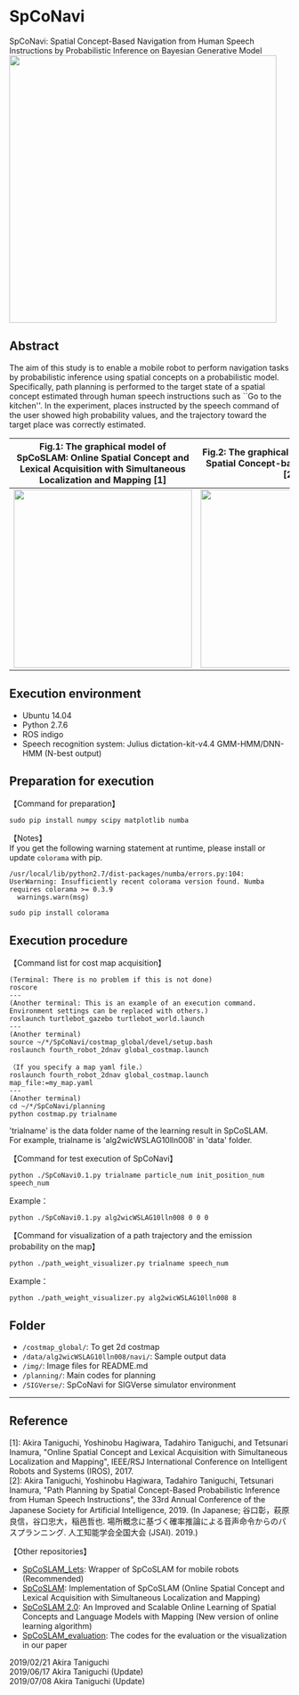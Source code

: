 # SpCoNavi
SpCoNavi: Spatial Concept-Based Navigation from Human Speech Instructions by Probabilistic Inference on Bayesian Generative Model  
<img src="https://github.com/a-taniguchi/SpCoNavi/blob/master/img/outline.png" width="480px">

## Abstract
The aim of this study is to enable a mobile robot to perform navigation tasks by probabilistic inference using spatial concepts on a probabilistic model. 
Specifically, path planning is performed to the target state of a spatial concept estimated through human speech instructions such as ``Go to the kitchen''.
In the experiment, places instructed by the speech command of the user showed high probability values, and the trajectory toward the target place was correctly estimated.   

| Fig.1: The graphical model of SpCoSLAM: Online Spatial Concept and Lexical Acquisition with Simultaneous Localization and Mapping [1] | Fig.2: The graphical model of SpCoNavi: Spatial Concept-based Path-Planning [2] | 
| :---: | :---: | 
| <img src="https://github.com/a-taniguchi/SpCoSLAM/blob/master/img/graphicalmodel02.jpg" width="320px"> | <img src="https://github.com/a-taniguchi/SpCoNavi/blob/master/img/gmodel_spconavi_simple2.png" width="320px"> | 


## Execution environment  
- Ubuntu 14.04  
- Python 2.7.6  
- ROS indigo  
- Speech recognition system: Julius dictation-kit-v4.4 GMM-HMM/DNN-HMM (N-best output)  

## Preparation for execution  
【Command for preparation】  
~~~
sudo pip install numpy scipy matplotlib numba
~~~

【Notes】  
If you get the following warning statement at runtime, please install or update `colorama` with pip.  
~~~
/usr/local/lib/python2.7/dist-packages/numba/errors.py:104: UserWarning: Insufficiently recent colorama version found. Numba requires colorama >= 0.3.9
  warnings.warn(msg)
~~~

~~~
sudo pip install colorama
~~~

## Execution procedure
【Command list for cost map acquisition】  
~~~
(Terminal: There is no problem if this is not done)
roscore
---
(Another terminal: This is an example of an execution command. Environment settings can be replaced with others.)
roslaunch turtlebot_gazebo turtlebot_world.launch
---
(Another terminal)
source ~/*/SpCoNavi/costmap_global/devel/setup.bash
roslaunch fourth_robot_2dnav global_costmap.launch

（If you specify a map yaml file.）
roslaunch fourth_robot_2dnav global_costmap.launch map_file:=my_map.yaml
---
(Another terminal)
cd ~/*/SpCoNavi/planning
python costmap.py trialname
~~~
'trialname' is the data folder name of the learning result in SpCoSLAM.  
For example, trialname is 'alg2wicWSLAG10lln008' in 'data' folder.  


【Command for test execution of SpCoNavi】  
~~~
python ./SpCoNavi0.1.py trialname particle_num init_position_num speech_num  
~~~
Example：
~~~
python ./SpCoNavi0.1.py alg2wicWSLAG10lln008 0 0 0
~~~

【Command for visualization of a path trajectory and the emission probability on the map】
~~~
python ./path_weight_visualizer.py trialname speech_num  
~~~
Example：
~~~
python ./path_weight_visualizer.py alg2wicWSLAG10lln008 8
~~~

## Folder
 - `/costmap_global/`: To get 2d costmap
 - `/data/alg2wicWSLAG10lln008/navi/`: Sample output data
 - `/img/`: Image files for README.md
 - `/planning/`: Main codes for planning
 - `/SIGVerse/`: SpCoNavi for SIGVerse simulator environment
 
---
## Reference
[1]: Akira Taniguchi, Yoshinobu Hagiwara, Tadahiro Taniguchi, and Tetsunari Inamura, "Online Spatial Concept and Lexical Acquisition with Simultaneous Localization and Mapping", IEEE/RSJ International Conference on Intelligent Robots and Systems (IROS), 2017.  
[2]: Akira Taniguchi, Yoshinobu Hagiwara, Tadahiro Taniguchi, Tetsunari Inamura, "Path Planning by Spatial Concept-Based Probabilistic Inference from Human Speech Instructions", the 33rd Annual Conference of the Japanese Society for Artificial Intelligence, 2019. (In Japanese; 谷口彰，萩原良信，谷口忠大，稲邑哲也. 場所概念に基づく確率推論による音声命令からのパスプランニング. 人工知能学会全国大会 (JSAI). 2019.)    



【Other repositories】  
 - [SpCoSLAM_Lets](https://github.com/EmergentSystemLabStudent/SpCoSLAM_Lets): Wrapper of SpCoSLAM for mobile robots (Recommended)  
 - [SpCoSLAM](https://github.com/a-taniguchi/SpCoSLAM): Implementation of SpCoSLAM (Online Spatial Concept and Lexical Acquisition with Simultaneous Localization and Mapping)   
 - [SpCoSLAM 2.0](https://github.com/a-taniguchi/SpCoSLAM2): An Improved and Scalable Online Learning of Spatial Concepts and Language Models with Mapping (New version of online learning algorithm)   
 - [SpCoSLAM_evaluation](https://github.com/a-taniguchi/SpCoSLAM_evaluation): The codes for the evaluation or the visualization in our paper  

2019/02/21  Akira Taniguchi  
2019/06/17  Akira Taniguchi (Update)  
2019/07/08  Akira Taniguchi (Update)  
